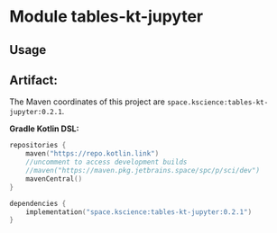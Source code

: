 # Module tables-kt-jupyter



## Usage

## Artifact:

The Maven coordinates of this project are `space.kscience:tables-kt-jupyter:0.2.1`.

**Gradle Kotlin DSL:**
```kotlin
repositories {
    maven("https://repo.kotlin.link")
    //uncomment to access development builds
    //maven("https://maven.pkg.jetbrains.space/spc/p/sci/dev")
    mavenCentral()
}

dependencies {
    implementation("space.kscience:tables-kt-jupyter:0.2.1")
}
```
